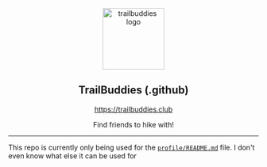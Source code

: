 <div align="center">
  
  <img src="https://i.ibb.co/L5pYP25/logo.png" alt="trailbuddies logo" width="124" />
  
  ## TrailBuddies (.github)
  
  https://trailbuddies.club
  
  Find friends to hike with!
  
</div>

---

This repo is currently only being used for the [`profile/README.md`](/profile/README.md) file. I don't even know what else it can be used for
